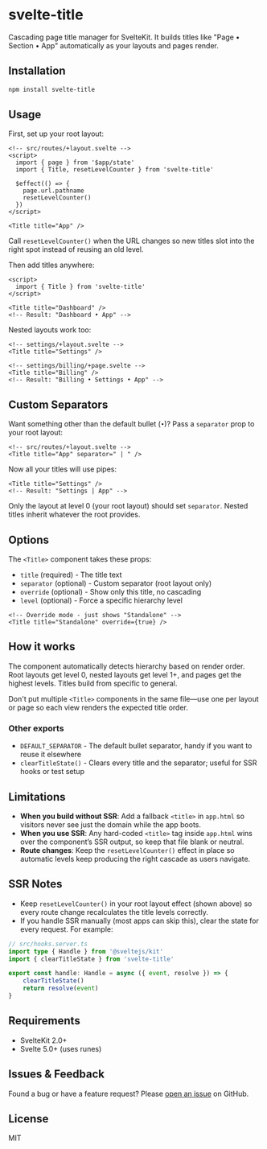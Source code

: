# svelte-title

Cascading page title manager for SvelteKit. It builds titles like "Page • Section • App" automatically as your layouts and pages render.

## Installation

```bash
npm install svelte-title
```

## Usage

First, set up your root layout:

```svelte
<!-- src/routes/+layout.svelte -->
<script>
  import { page } from '$app/state'
  import { Title, resetLevelCounter } from 'svelte-title'
  
  $effect(() => {
    page.url.pathname
    resetLevelCounter()
  })
</script>

<Title title="App" />
```

Call `resetLevelCounter()` when the URL changes so new titles slot into the right spot instead of reusing an old level.

Then add titles anywhere:

```svelte
<script>
  import { Title } from 'svelte-title'
</script>

<Title title="Dashboard" />
<!-- Result: "Dashboard • App" -->
```

Nested layouts work too:

```svelte
<!-- settings/+layout.svelte -->
<Title title="Settings" />

<!-- settings/billing/+page.svelte -->
<Title title="Billing" />
<!-- Result: "Billing • Settings • App" -->
```

## Custom Separators

Want something other than the default bullet (` • `)? Pass a `separator` prop to your root layout:

```svelte
<!-- src/routes/+layout.svelte -->
<Title title="App" separator=" | " />
```

Now all your titles will use pipes:

```svelte
<Title title="Settings" />
<!-- Result: "Settings | App" -->
```

Only the layout at level 0 (your root layout) should set `separator`. Nested titles inherit whatever the root provides.

## Options

The `<Title>` component takes these props:

- `title` (required) - The title text
- `separator` (optional) - Custom separator (root layout only)
- `override` (optional) - Show only this title, no cascading
- `level` (optional) - Force a specific hierarchy level  

```svelte
<!-- Override mode - just shows "Standalone" -->
<Title title="Standalone" override={true} />
```

## How it works

The component automatically detects hierarchy based on render order. Root layouts get level 0, nested layouts get level 1+, and pages get the highest levels. Titles build from specific to general.

Don't put multiple `<Title>` components in the same file—use one per layout or page so each view renders the expected title order.

### Other exports

- `DEFAULT_SEPARATOR` - The default bullet separator, handy if you want to reuse it elsewhere
- `clearTitleState()` - Clears every title and the separator; useful for SSR hooks or test setup

## Limitations

- **When you build without SSR**: Add a fallback `<title>` in `app.html` so visitors never see just the domain while the app boots.
- **When you use SSR**: Any hard-coded `<title>` tag inside `app.html` wins over the component’s SSR output, so keep that file blank or neutral.
- **Route changes**: Keep the `resetLevelCounter()` effect in place so automatic levels keep producing the right cascade as users navigate.

## SSR Notes

- Keep `resetLevelCounter()` in your root layout effect (shown above) so every route change recalculates the title levels correctly.
- If you handle SSR manually (most apps can skip this), clear the state for every request. For example:

```ts
// src/hooks.server.ts
import type { Handle } from '@sveltejs/kit'
import { clearTitleState } from 'svelte-title'

export const handle: Handle = async ({ event, resolve }) => {
	clearTitleState()
	return resolve(event)
}
```

## Requirements

- SvelteKit 2.0+
- Svelte 5.0+ (uses runes)

## Issues & Feedback

Found a bug or have a feature request? Please [open an issue](https://github.com/levibe/svelte-title/issues) on GitHub.

## License

MIT
